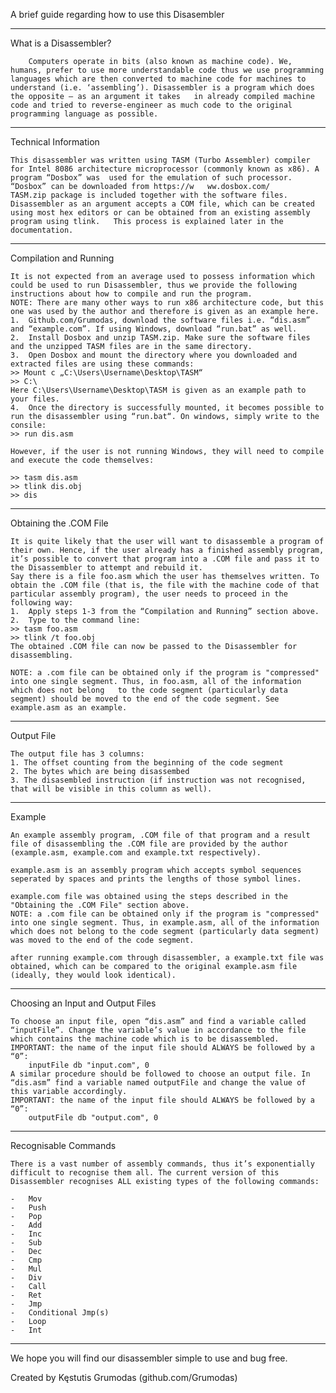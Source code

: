 A brief guide regarding how to use this Disasembler

---------------------------------------------------------------------------------------------------------------------------------------------------------------

What is a Disassembler?
	
		Computers operate in bits (also known as machine code). We, humans, prefer to use more understandable code thus we use programming languages which are then converted to machine code for machines to understand (i.e. ‘assembling’). Disassembler is a program which does the opposite – as an argument it takes 	in already compiled machine code and tried to reverse-engineer as much code to the original programming language as possible.

---------------------------------------------------------------------------------------------------------------------------------------------------------------

Technical Information

	This disassembler was written using TASM (Turbo Assembler) compiler for Intel 8086 architecture microprocessor (commonly known as x86). A program “Dosbox” was 	used for the emulation of such processor.	
	“Dosbox” can be downloaded from https://w	ww.dosbox.com/	
	TASM.zip package is included together with the software files.	
	Disassembler as an argument accepts a COM file, which can be created using most hex editors or can be obtained from an existing assembly program using tlink. 	This process is explained later in the documentation.

---------------------------------------------------------------------------------------------------------------------------------------------------------------

Compilation and Running

	It is not expected from an average used to possess information which could be used to run Disassembler, thus we provide the following instructions about how to compile and run the program.
	NOTE: There are many other ways to run x86 architecture code, but this one was used by the author and therefore is given as an example here.
	1.	Github.com/Grumodas, download the software files i.e. “dis.asm” and “example.com”. If using Windows, download “run.bat” as well.
	2.	Install Dosbox and unzip TASM.zip. Make sure the software files and the unzipped TASM files are in the same directory.
	3.	Open Dosbox and mount the directory where you downloaded and extracted files are using these commands:
	>> Mount c „C:\Users\Username\Desktop\TASM“
	>> C:\
	Here C:\Users\Username\Desktop\TASM is given as an example path to your files.
	4.	Once the directory is successfully mounted, it becomes possible to run the disassembler using “run.bat“. On windows, simply write to the consile:
	>> run dis.asm

	However, if the user is not running Windows, they will need to compile and execute the code themselves:

	>> tasm dis.asm
	>> tlink dis.obj
	>> dis
	
---------------------------------------------------------------------------------------------------------------------------------------------------------------
	
Obtaining the .COM File

	It is quite likely that the user will want to disassemble a program of their own. Hence, if the user already has a finished assembly program, it’s possible to convert that program into a .COM file and pass it to the Disassembler to attempt and rebuild it.
	Say there is a file foo.asm which the user has themselves written. To obtain the .COM file (that is, the file with the machine code of that particular assembly program), the user needs to proceed in the following way:
	1.	Apply steps 1-3 from the “Compilation and Running” section above.
	2.	Type to the command line:
	>> tasm foo.asm 
	>> tlink /t foo.obj
	The obtained .COM file can now be passed to the Disassembler for disassembling.
	
	NOTE: a .com file can be obtained only if the program is "compressed" into one single segment. Thus, in foo.asm, all of the information which does not belong 	to the code segment (particularly data segment) should be moved to the end of the code segment. See example.asm as an example.

---------------------------------------------------------------------------------------------------------------------------------------------------------------

Output File

	The output file has 3 columns:
	1. The offset counting from the beginning of the code segment
	2. The bytes which are being disassembed
	3. The disasembled instruction (if instruction was not recognised, that will be visible in this column as well).
	
---------------------------------------------------------------------------------------------------------------------------------------------------------------

Example

	An example assembly program, .COM file of that program and a result file of disassembling the .COM file are provided by the author (example.asm, example.com and example.txt respectively). 

	example.asm is an assembly program which accepts symbol sequences seperated by spaces and prints the lengths of those symbol lines.

	example.com file was obtained using the steps described in the "Obtaining the .COM File" section above.
	NOTE: a .com file can be obtained only if the program is "compressed" into one single segment. Thus, in example.asm, all of the information which does not belong to the code segment (particularly data segment) was moved to the end of the code segment.

	after running example.com through disassembler, a example.txt file was obtained, which can be compared to the original example.asm file (ideally, they would look identical).

---------------------------------------------------------------------------------------------------------------------------------------------------------------

Choosing an Input and Output Files

	To choose an input file, open “dis.asm” and find a variable called “inputFile”. Change the variable’s value in accordance to the file which contains the machine code which is to be disassembled.
	IMPORTANT: the name of the input file should ALWAYS be followed by a “0”:
		inputFile db "input.com", 0
	A similar procedure should be followed to choose an output file. In “dis.asm” find a variable named outputFile and change the value of this variable accordingly.
	IMPORTANT: the name of the input file should ALWAYS be followed by a “0”:
		outputFile db "output.com", 0

---------------------------------------------------------------------------------------------------------------------------------------------------------------

Recognisable Commands

	There is a vast number of assembly commands, thus it’s exponentially difficult to recognise them all. The current version of this Disassembler recognises ALL existing types of the following commands:

	-	Mov
	-	Push
	-	Pop
	-	Add
	-	Inc
	-	Sub
	-	Dec
	-	Cmp
	-	Mul
	-	Div
	-	Call
	-	Ret
	-	Jmp
	-	Conditional Jmp(s)
	-	Loop
	-	Int

---------------------------------------------------------------------------------------------------------------------------------------------------------------

We hope you will find our disassembler simple to use and bug free.

Created by Kęstutis Grumodas (github.com/Grumodas)
